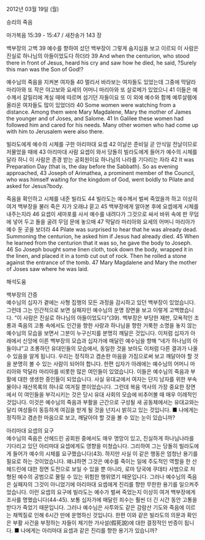 2012년 03월 19일 (월)

승리의 죽음



마가복음 15:39 - 15:47 / 새찬송가 143 장


백부장의 고백
39 예수를 향하여 섰던 백부장이 그렇게 숨지심을 보고 이르되 이 사람은 진실로 하나님의 아들이었도다 하더라
39 And when the centurion, who stood there in front of Jesus, heard his cry and saw how he died, he said, ?Surely this man was the Son of God!?

예수님의 죽음을 지켜본 여자들
40 멀리서 바라보는 여자들도 있었는데 그중에 막달라 마리아와 또 작은 야고보와 요세의 어머니 마리아와 또 살로메가 있었으니 41 이들은 예수께서 갈릴리에 계실 때에 따르며 섬기던 자들이요 또 이 외에 예수와 함께 예루살렘에 올라온 여자들도 많이 있었더라
40 Some women were watching from a distance. Among them were Mary Magdalene, Mary the mother of James the younger and of Joses, and Salome. 41 In Galilee these women had followed him and cared for his needs. Many other women who had come up with him to Jerusalem were also there.

빌라도에게 예수의 시체를 구한 아리마대 요셉
42 이날은 준비일 곧 안식일 전날이므로 저물었을 때에 43 아리마대 사람 요셉이 와서 당돌히 빌라도에게 들어가 예수의 시체를 달라 하니 이 사람은 존경 받는 공회원이요 하나님의 나라를 기다리는 자라
42 It was Preparation Day (that is, the day before the Sabbath). So as evening approached, 43 Joseph of Arimathea, a prominent member of the Council, who was himself waiting for the kingdom of God, went boldly to Pilate and asked for Jesus?body.

죽음을 확인하고 시체를 내준 빌라도
44 빌라도는 예수께서 벌써 죽었을까 하고 이상히 여겨 백부장을 불러 죽은 지가 오래냐 묻고 45 백부장에게 알아본 후에 요셉에게 시체를 내주는지라 46 요셉이 세마포를 사서 예수를 내려다가 그것으로 싸서 바위 속에 판 무덤에 넣어 두고 돌을 굴려 무덤 문에 놓으매 47 막달라 마리아와 요세의 어머니 마리아가 예수 둔 곳을 보더라
44 Pilate was surprised to hear that he was already dead. Summoning the centurion, he asked him if Jesus had already died. 45 When he learned from the centurion that it was so, he gave the body to Joseph. 46 So Joseph bought some linen cloth, took down the body, wrapped it in the linen, and placed it in a tomb cut out of rock. Then he rolled a stone against the entrance of the tomb. 47 Mary Magdalene and Mary the mother of Joses saw where he was laid.

해석도움





백부장의 간증  
예수님의 십자가 곁에는 사형 집행의 모든 과정을 감시하고 있던 백부장이 있었습니다. 그런데 그는 인간적으로 보면 실패자인 예수님의 운명 장면을 보고 이렇게 고백했습니다. “이 사람은 진실로 하나님의 아들이었도다”(39). 백부장은 부당한 재판, 모욕적인 조롱과 죽음의 고통 속에서도 인간을 향한 사랑과 하나님을 향한 거룩한 소명을 놓지 않는 예수님의 모습을 보면서 그분이 누구신지를 분명히 깨달은 것입니다. 이처럼 십자가 아래에서 신앙에 이른 백부장의 모습과 십자가에 매달린 예수님을 향해 “네가 하나님의 아들이냐”고 조롱하던 유대인들의 모습에서, 동일한 것을 보아도 이처럼 다른 결과가 나올 수 있음을 알게 됩니다. 우리는 정직하고 겸손한 마음을 가짐으로써 보고 깨달아야 할 것을 분명히 볼 수 있는 사람이 되어야 합니다. 한편 십자가 아래에는 예수님의 어머니 마리아와 막달라 마리아를 비롯한 많은 여인들이 있었습니다. 이들은 예수님의 죽음과 부활에 대한 생생한 증인들이 되었습니다. 사실 유대교에서 여자는 단지 남자를 위한 부속물이나 재산목록의 하나로 여겨질 뿐이었습니다. 그런데 복음 역사의 가장 중요한 장면에서 이 여인들을 부각시키는 것은 당시 유대 사회의 모습에 비추어볼 때 매우 이례적인 것입니다. 이것은 예수님의 죽음과 부활을 근간으로 구성될 새 공동체에서는 유대교와는 달리 여성들이 동등하게 여김을 받게 될 것을 넌지시 밝히고 있는 것입니다.
■ 나에게는 정직하고 겸손한 마음으로 보고, 깨달아야 할 것을 볼 수 있는 눈이 있습니까?

아리마대 요셉의 요구  
예수님의 죽음은 산헤드린 공회원 중에서도 매우 명망이 있고, 진실하게 하나님나라를 기다리고 있던 아리마대 요셉에게도 영향을 미쳤습니다. 그리하여 그는 당돌히 빌라도에게 들어가 예수의 시체를 요구했습니다(43). 하지만 사실 이 같은 행동은 엄청난 용기를 필요로 하는 것이었습니다. 왜냐하면 그것은 예수를 죽이는 일에 주도적인 역할을 한 산헤드린에 대한 정면 도전으로 보일 수 있을 뿐 아니라, 로마 당국에 쿠데타 사범으로 처형된 예수의 공범으로 몰릴 수 있는 위험한 행위였기 때문입니다. 그러나 예수님의 죽음은 실패자의 그것이 아니었기에 아리마대 요셉에게 진리를 향한 무한한 용기를 일으켜주었습니다. 이런 요셉의 요구에 빌라도는 예수가 벌써 죽었는지 이상히 여겨 백부장에게 조사를 명했습니다(44-45). 보통 십자가에 매달린 죄수는 훨씬 더 긴 시간 동안 고통을 받다가 죽었기 때문입니다. 그러나 예수님은 사투와도 같은 감람산 기도와 죽음에 이르는 채찍질로 인해 6시간 만에 운명하신 것입니다. 한편 이와 같은 빌라도의 의문과 확인은 부활 사건을 부정하는 자들이 제기한 가사설(假死說)에 대한 결정적인 반증이 됩니다.
■ 나에게는 아리마대 요셉과 같은 진리를 향한 용기가 있습니까?